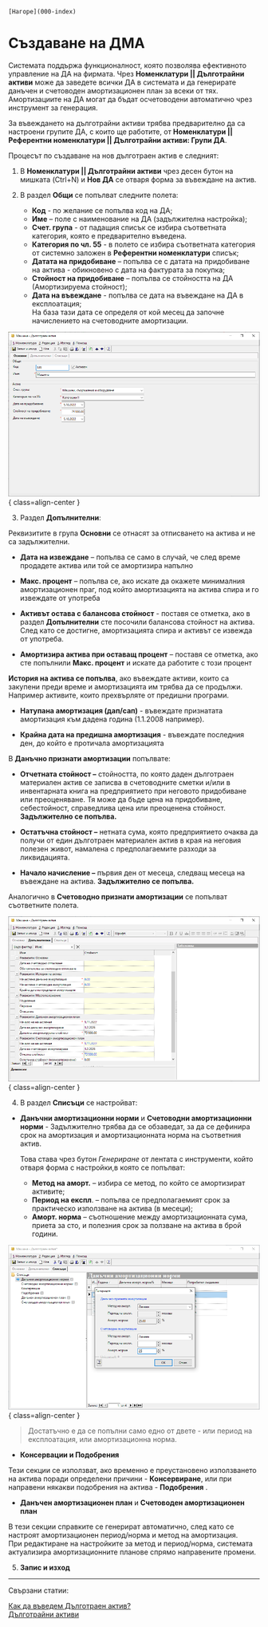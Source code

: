 ```{only} html
[Нагоре](000-index)
```

# Създаване на ДМА

Системата поддържа функционалност, която позволява ефективното управление на ДА на фирмата. Чрез **Номенклатури || Дълготрайни активи** може да заведете всички ДА в системата и да генерирате данъчен и счетоводен амортизационен план за всеки от тях.  
Амортизациите на ДА могат да бъдат осчетоводени автоматично чрез инструмент за генерация. 

За въвеждането на дълготрайни активи трябва предварително да са настроени групите ДА, с които ще работите, от **Номенклатури || Референтни номенклатури || Дълготрайни активи: Групи ДА**.  

Процесът по създаване на нов дълготраен актив е следният:  

1) В **Номенклатури || Дълготрайни активи** чрез десен бутон на мишката (Ctrl+N)  и **Нов ДА** се отваря форма за въвеждане на актив.

2) В раздел **Общи** се попълват следните полета:

    - **Код** - по желание се попълва код на ДА;
    - **Име** – поле с наименование на ДА (задължителна настройка);
    - **Счет. група** - от падащия списък се избира съответната категория, която е предварително въведена.
    - **Категория по чл. 55** - в полето се избира съответната категория от системно заложен в **Референтни номенклатури** списък;  
    - **Датата на придобиване** – попълва се с датата на придобиване на актива - обикновено с дата на фактурата за покупка;
    - **Стойност на придобиване** – попълва се стойността на ДА (Амортизируема стойност);
    - **Дата на въвеждане** - попълва се дата на въвеждане на ДА в експлоатация;  
    На база тази дата се определя от кой месец да започне начислението на счетоводните амортизации.

![](904-assets1.png){ class=align-center }

3) Раздел **Допълнителни**:

Реквизитите в група **Основни** се отнасят за отписването на актива и не са задължителни.

- **Дата на извеждане** – попълва се само в случай, че след време продадете актива или той се амортизира напълно

- **Макс. процент** – попълва се, ако искате да окажете минималния амортизационен праг, под който амортизацията на актива спира и го извеждате от употреба

- **Активът остава с балансова стойност** - поставя се отметка, ако в раздел **Допълнителни** сте посочили балансова стойност на актива. След като се достигне, амортизацията спира и активът се извежда от употреба.

- **Амортизира актива при оставащ процент** – поставя се отметка, ако сте попълнили **Макс. процент** и искате да работите с този процент

**История на актива се попълва**, ако въвеждате активи, които са
закупени преди време и амортизацията им трябва да се продължи.
Например активите, които прехвърляте от предишни програми.

- **Натупана амортизация (дап/сап)** - въвеждате признатата амортизация към дадена година (1.1.2008 например).

- **Крайна дата на предишна амортизация** - въвеждате последния ден, до който е протичала амортизацията 

В **Данъчно признати амортизации** попълвате:

- **Отчетната стойност –** стойността, по която даден дълготраен материален актив се записва в счетоводните сметки и/или в инвентарната книга на предприятието при неговото придобиване или преоценяване. Тя може да бъде цена на придобиване, себестойност, справедлива цена или преоценена стойност. **Задължително се попълва.**

- **Остатъчна стойност –** нетната сума, която предприятието очаква да получи от един дълготраен материален актив в края на неговия полезен живот, намалена с предполагаемите разходи за ликвидацията.

- **Начало начисление –** първия ден от месеца, следващ месеца на въвеждане на актива. **Задължително се попълва.**

Аналогично в **Счетоводно признати амортизации** се попълват съответните
полета.

![](904-assets2.png){ class=align-center }

4) В раздел **Списъци** се настройват:  

- **Данъчни амортизационни норми** и **Счетоводни амортизационни норми** - Задължително трябва да се обзаведат, за да се дефинира срок на амортизация и амортизационната норма на съответния актив.

    Това става чрез бутон *Генериране* от лентата с инструменти, който отваря форма с настройки,в която се попълват:   
    - **Метод на аморт.** – избира се метод, по който се амортизират активите;  
    - **Период на експл**. – попълва се предполагаемият срок за практическо използване на актива (в месеци);  
    - **Аморт. норма** – съотношение между амортизационната сума, приета за сто, и полезния срок за ползване на актива в брой години.  

![](904-assets3.png){ class=align-center }



> Достатъчно е да се попълни само едно от двете - или период на експлоатация, или амортизационна норма. 

- **Консервации и Подобрения**

Тези секции се използват, ако временно е преустановено използването на актива поради определени причини - **Консервиране**, или при направени някакви подобрения на актива - **Подобрения** . 

- **Данъчен амортизационен план** и **Счетоводен амортизационен план**

В тези секции справките се генерират автоматично, след като се настроят амортизационен период/норма и метод на амортизация.  
При редактиране на настройките за метод и период/норма, системата актуализира амортизационните планове спрямо направените промени.  

5) **Запис и изход**  

_____  
Свързани статии:

[Как да въведем Дълготраен актив?](https://www.unicontsoft.com/cms/node/100)  
[Дълготрайни активи](https://docs.unicontsoft.com/blog/20240423-fixed-assets.html)